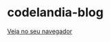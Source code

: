 # codelandia-blog

<a href="https://pedromakaveli.github.io/codelandia-blog">Veja no seu navegador</a>
